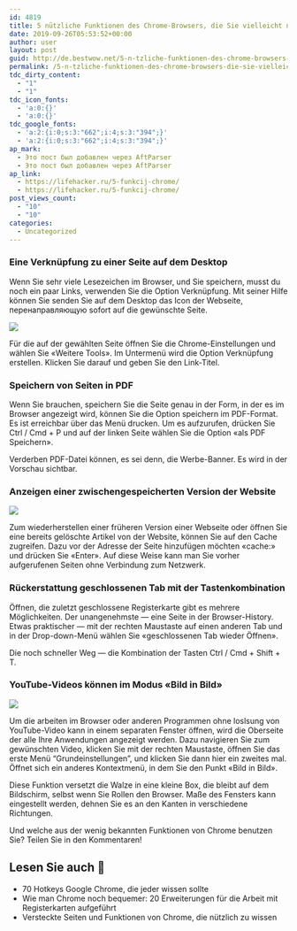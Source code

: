 ```yaml
---
id: 4819
title: 5 nützliche Funktionen des Chrome-Browsers, die Sie vielleicht noch nicht wissen
date: 2019-09-26T05:53:52+00:00
author: user
layout: post
guid: http://de.bestwow.net/5-n-tzliche-funktionen-des-chrome-browsers-die-sie-vielleicht-noch-nicht-wissen/
permalink: /5-n-tzliche-funktionen-des-chrome-browsers-die-sie-vielleicht-noch-nicht-wissen/
tdc_dirty_content:
  - "1"
  - "1"
tdc_icon_fonts:
  - 'a:0:{}'
  - 'a:0:{}'
tdc_google_fonts:
  - 'a:2:{i:0;s:3:"662";i:4;s:3:"394";}'
  - 'a:2:{i:0;s:3:"662";i:4;s:3:"394";}'
ap_mark:
  - Это пост был добавлен через AftParser
  - Это пост был добавлен через AftParser
ap_link:
  - https://lifehacker.ru/5-funkcij-chrome/
  - https://lifehacker.ru/5-funkcij-chrome/
post_views_count:
  - "10"
  - "10"
categories:
  - Uncategorized
---
```

### Eine Verknüpfung zu einer Seite auf dem Desktop

Wenn Sie sehr viele Lesezeichen im Browser, und Sie speichern, musst du noch ein paar Links, verwenden Sie die Option Verknüpfung. Mit seiner Hilfe können Sie senden Sie auf dem Desktop das Icon der Webseite, перенаправляющую sofort auf die gewünschte Seite.

![](http://de.bestwow.net/wp-content/uploads/2019/09/5-poleznyh-funkciy-brauzera-chrome-o-kotoryh-vy-mogli-ne-znat-1.jpg) 

Für die auf der gewählten Seite öffnen Sie die Chrome-Einstellungen und wählen Sie «Weitere Tools». Im Untermenü wird die Option Verknüpfung erstellen. Klicken Sie darauf und geben Sie den Link-Titel.

### Speichern von Seiten in PDF

Wenn Sie brauchen, speichern Sie die Seite genau in der Form, in der es im Browser angezeigt wird, können Sie die Option speichern im PDF-Format. Es ist erreichbar über das Menü drucken. Um es aufzurufen, drücken Sie Ctrl / Cmd + P und auf der linken Seite wählen Sie die Option «als PDF Speichern».

Verderben PDF-Datei können, es sei denn, die Werbe-Banner. Es wird in der Vorschau sichtbar.

### Anzeigen einer zwischengespeicherten Version der Website

![](http://de.bestwow.net/wp-content/uploads/2019/09/5-poleznyh-funkciy-brauzera-chrome-o-kotoryh-vy-mogli-ne-znat-2.jpg) 

Zum wiederherstellen einer früheren Version einer Webseite oder öffnen Sie eine bereits gelöschte Artikel von der Website, können Sie auf den Cache zugreifen. Dazu vor der Adresse der Seite hinzufügen möchten «cache:» und drücken Sie «Enter». Auf diese Weise kann man Sie vorher aufgerufenen Seiten ohne Verbindung zum Netzwerk.

### Rückerstattung geschlossenen Tab mit der Tastenkombination

Öffnen, die zuletzt geschlossene Registerkarte gibt es mehrere Möglichkeiten. Der unangenehmste — eine Seite in der Browser-History. Etwas praktischer — mit der rechten Maustaste auf einen anderen Tab und in der Drop-down-Menü wählen Sie «geschlossenen Tab wieder Öffnen».

Die noch schneller Weg — die Kombination der Tasten Ctrl / Cmd + Shift + T.

### YouTube-Videos können im Modus «Bild in Bild»

![](http://de.bestwow.net/wp-content/uploads/2019/09/5-poleznyh-funkciy-brauzera-chrome-o-kotoryh-vy-mogli-ne-znat-3.jpg) 

Um die arbeiten im Browser oder anderen Programmen ohne loslsung von YouTube-Video kann in einem separaten Fenster öffnen, wird die Oberseite der alle Ihre Anwendungen angezeigt werden. Dazu navigieren Sie zum gewünschten Video, klicken Sie mit der rechten Maustaste, öffnen Sie das erste Menü &#8220;Grundeinstellungen&#8221;, und klicken Sie dann hier ein zweites mal. Öffnet sich ein anderes Kontextmenü, in dem Sie den Punkt «Bild in Bild».

Diese Funktion versetzt die Walze in eine kleine Box, die bleibt auf dem Bildschirm, selbst wenn Sie Rollen den Browser. Maße des Fensters kann eingestellt werden, dehnen Sie es an den Kanten in verschiedene Richtungen.

Und welche aus der wenig bekannten Funktionen von Chrome benutzen Sie? Teilen Sie in den Kommentaren!

<div>
  <h2 class="read-also__title">
    <span>Lesen Sie auch</span> <span>🧐 </span>
  </h2>
  
  <ul class="read-also__list">
    <li>
      70 Hotkeys Google Chrome, die jeder wissen sollte
    </li>
    <li>
      Wie man Chrome noch bequemer: 20 Erweiterungen für die Arbeit mit Registerkarten aufgeführt
    </li>
    <li>
      Versteckte Seiten und Funktionen von Chrome, die nützlich zu wissen
    </li>
  </ul>
</div>